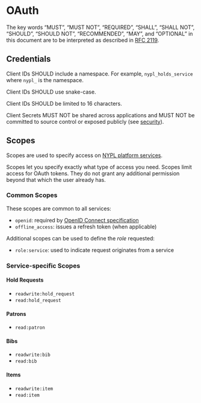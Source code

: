 #  OAuth

The key words “MUST”, “MUST NOT”, “REQUIRED”, “SHALL”, “SHALL NOT”, “SHOULD”, “SHOULD NOT”, “RECOMMENDED”, “MAY”, and “OPTIONAL” in this document are to be interpreted as described in [RFC 2119](http://www.ietf.org/rfc/rfc2119.txt).

## Credentials

Client IDs SHOULD include a namespace. For example, `nypl_holds_service` where `nypl_` is the namespace.

Client IDs SHOULD use snake-case. 

Client IDs SHOULD be limited to 16 characters.

Client Secrets MUST NOT be shared across applications and MUST NOT be committed to source control or exposed publicly (see [security](README.md)). 

## Scopes

Scopes are used to specify access on [NYPL platform services](http://platformdocs.nypl.org/).

Scopes let you specify exactly what type of access you need. Scopes limit access for OAuth tokens. They do not grant any additional permission beyond that which the user already has.

### Common Scopes

These scopes are common to all services:

- `openid`: required by [OpenID Connect specification](http://openid.net/specs/openid-connect-core-1_0.html#AuthRequest)
- `offline_access`: issues a refresh token (when applicable)

Additional scopes can be used to define the *role* requested:

- `role:service`: used to indicate request originates from a service

### Service-specific Scopes

#### Hold Requests

- `readwrite:hold_request`
- `read:hold_request`

#### Patrons

- `read:patron`

#### Bibs

- `readwrite:bib`
- `read:bib`

#### Items

- `readwrite:item`
- `read:item`
